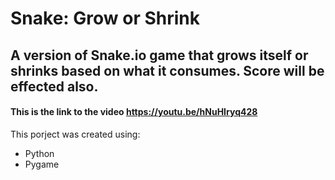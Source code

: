 # Snake: Grow or Shrink
## A version of Snake.io game that grows itself or shrinks based on what it consumes. Score will be effected also.

#### This is the link to the video https://youtu.be/hNuHIryq428

This porject was created using:
* Python
* Pygame
